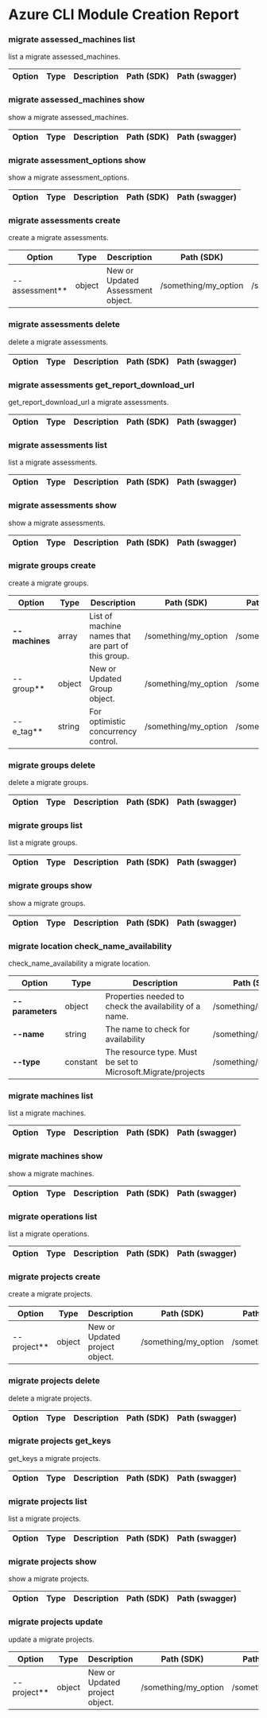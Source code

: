 # Azure CLI Module Creation Report

### migrate assessed_machines list

list a migrate assessed_machines.

|Option|Type|Description|Path (SDK)|Path (swagger)|
|------|----|-----------|----------|--------------|
### migrate assessed_machines show

show a migrate assessed_machines.

|Option|Type|Description|Path (SDK)|Path (swagger)|
|------|----|-----------|----------|--------------|
### migrate assessment_options show

show a migrate assessment_options.

|Option|Type|Description|Path (SDK)|Path (swagger)|
|------|----|-----------|----------|--------------|
### migrate assessments create

create a migrate assessments.

|Option|Type|Description|Path (SDK)|Path (swagger)|
|------|----|-----------|----------|--------------|
|--assessment**|object|New or Updated Assessment object.|/something/my_option|/something/myOption|
### migrate assessments delete

delete a migrate assessments.

|Option|Type|Description|Path (SDK)|Path (swagger)|
|------|----|-----------|----------|--------------|
### migrate assessments get_report_download_url

get_report_download_url a migrate assessments.

|Option|Type|Description|Path (SDK)|Path (swagger)|
|------|----|-----------|----------|--------------|
### migrate assessments list

list a migrate assessments.

|Option|Type|Description|Path (SDK)|Path (swagger)|
|------|----|-----------|----------|--------------|
### migrate assessments show

show a migrate assessments.

|Option|Type|Description|Path (SDK)|Path (swagger)|
|------|----|-----------|----------|--------------|
### migrate groups create

create a migrate groups.

|Option|Type|Description|Path (SDK)|Path (swagger)|
|------|----|-----------|----------|--------------|
|**--machines**|array|List of machine names that are part of this group.|/something/my_option|/something/myOption|
|--group**|object|New or Updated Group object.|/something/my_option|/something/myOption|
|--e_tag**|string|For optimistic concurrency control.|/something/my_option|/something/myOption|
### migrate groups delete

delete a migrate groups.

|Option|Type|Description|Path (SDK)|Path (swagger)|
|------|----|-----------|----------|--------------|
### migrate groups list

list a migrate groups.

|Option|Type|Description|Path (SDK)|Path (swagger)|
|------|----|-----------|----------|--------------|
### migrate groups show

show a migrate groups.

|Option|Type|Description|Path (SDK)|Path (swagger)|
|------|----|-----------|----------|--------------|
### migrate location check_name_availability

check_name_availability a migrate location.

|Option|Type|Description|Path (SDK)|Path (swagger)|
|------|----|-----------|----------|--------------|
|**--parameters**|object|Properties needed to check the availability of a name.|/something/my_option|/something/myOption|
|**--name**|string|The name to check for availability|/something/my_option|/something/myOption|
|**--type**|constant|The resource type. Must be set to Microsoft.Migrate/projects|/something/my_option|/something/myOption|
### migrate machines list

list a migrate machines.

|Option|Type|Description|Path (SDK)|Path (swagger)|
|------|----|-----------|----------|--------------|
### migrate machines show

show a migrate machines.

|Option|Type|Description|Path (SDK)|Path (swagger)|
|------|----|-----------|----------|--------------|
### migrate operations list

list a migrate operations.

|Option|Type|Description|Path (SDK)|Path (swagger)|
|------|----|-----------|----------|--------------|
### migrate projects create

create a migrate projects.

|Option|Type|Description|Path (SDK)|Path (swagger)|
|------|----|-----------|----------|--------------|
|--project**|object|New or Updated project object.|/something/my_option|/something/myOption|
### migrate projects delete

delete a migrate projects.

|Option|Type|Description|Path (SDK)|Path (swagger)|
|------|----|-----------|----------|--------------|
### migrate projects get_keys

get_keys a migrate projects.

|Option|Type|Description|Path (SDK)|Path (swagger)|
|------|----|-----------|----------|--------------|
### migrate projects list

list a migrate projects.

|Option|Type|Description|Path (SDK)|Path (swagger)|
|------|----|-----------|----------|--------------|
### migrate projects show

show a migrate projects.

|Option|Type|Description|Path (SDK)|Path (swagger)|
|------|----|-----------|----------|--------------|
### migrate projects update

update a migrate projects.

|Option|Type|Description|Path (SDK)|Path (swagger)|
|------|----|-----------|----------|--------------|
|--project**|object|New or Updated project object.|/something/my_option|/something/myOption|